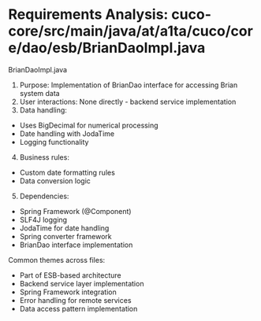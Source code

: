 # Requirements Analysis: cuco-core/src/main/java/at/a1ta/cuco/core/dao/esb/BrianDaoImpl.java

BrianDaoImpl.java
1. Purpose: Implementation of BrianDao interface for accessing Brian system data
2. User interactions: None directly - backend service implementation
3. Data handling:
- Uses BigDecimal for numerical processing
- Date handling with JodaTime
- Logging functionality
4. Business rules:
- Custom date formatting rules
- Data conversion logic
5. Dependencies:
- Spring Framework (@Component)
- SLF4J logging
- JodaTime for date handling
- Spring converter framework
- BrianDao interface implementation

Common themes across files:
- Part of ESB-based architecture
- Backend service layer implementation
- Spring Framework integration
- Error handling for remote services
- Data access pattern implementation
